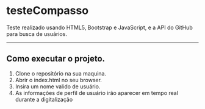 # testeCompasso

Teste realizado usando HTML5, Bootstrap e JavaScript, e a API do GitHub para busca de usuários.

---
## Como executar o projeto.

1. Clone o repositório na sua maquina.
2. Abrir o index.html no seu browser.
3. Insira um nome valido de usuário.
4. As informações de perfil de usuário irão aparecer em tempo real durante a digitalização